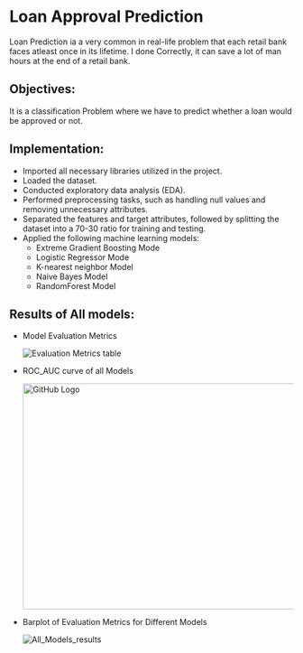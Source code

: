 #  Loan Approval Prediction
                                                                                  
Loan Prediction ia a very common in real-life problem that each retail bank faces atleast once in its lifetime. I done Correctly, it can save a lot of man hours at the end of a retail bank.
## Objectives:
It is a classification Problem where we have to predict whether a loan would be approved or not.

## Implementation:

- Imported all necessary libraries utilized in the project.
- Loaded the dataset.
- Conducted exploratory data analysis (EDA).
- Performed preprocessing tasks, such as handling null values and removing unnecessary attributes.
- Separated the features and target attributes, followed by splitting the dataset into a 70-30 ratio for training and testing.
- Applied the following machine learning models:
  - Extreme Gradient Boosting Mode
  - Logistic Regressor Mode
  - K-nearest neighbor Model
  - Naive Bayes Model
  - RandomForest Model

## Results of All models:
- Model Evaluation Metrics

  ![Evaluation Metrics table](https://github.com/Rahul8959/Loan-Prediction/blob/main/Results%20images/All%20Models%20results.jpg)

- ROC_AUC curve of all Models
  
  <img src="https://github.com/Rahul8959/Loan-Prediction/blob/main/Results%20images/ROC_AUC_Curve.jpg" alt="GitHub Logo" width="550" height="400">
- Barplot of Evaluation Metrics for Different Models

  ![All_Models_results](https://github.com/Rahul8959/Loan-Prediction/blob/main/Results%20images/Bar_plot_of_results.png)


